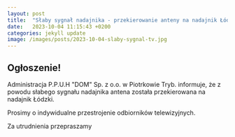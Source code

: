 ```yaml
---
layout: post
title:  "Słaby sygnał nadajnika - przekierowanie anteny na nadajnik Łódzki"
date:   2023-10-04 11:15:43 +0200
categories: jekyll update
image: /images/posts/2023-10-04-slaby-sygnal-tv.jpg
---
```


<h2>Ogłoszenie!</h2>
<p>
Administracja P.P.U.H "DOM" Sp. z o.o. w Piotrkowie Tryb. informuje, że z powodu słabego sygnału nadajnika
antena została przekierowana na nadajnik Łódzki.
</p>
<p>
Prosimy o indywidualne przestrojenie odbiorników telewizyjnych.
</p>

<p class="strong">Za utrudnienia przepraszamy</p>